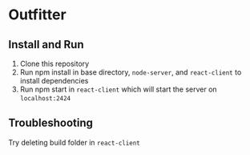 # Outfitter

## Install and Run
1. Clone this repository
2. Run npm install in base directory, `node-server`, and `react-client` to install dependencies
3. Run npm start in `react-client` which will start the server on `localhost:2424`

## Troubleshooting
Try deleting build folder in `react-client`